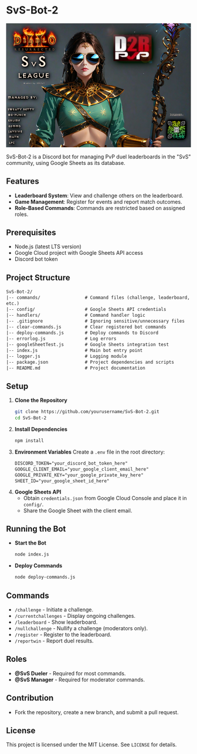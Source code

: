 # SvS-Bot-2

![SvS League Banner](assets\SvS_D2RPvP1.png)

SvS-Bot-2 is a Discord bot for managing PvP duel leaderboards in the "SvS" community, using Google Sheets as its database.

## Features

- **Leaderboard System**: View and challenge others on the leaderboard.
- **Game Management**: Register for events and report match outcomes.
- **Role-Based Commands**: Commands are restricted based on assigned roles.

## Prerequisites

- Node.js (latest LTS version)
- Google Cloud project with Google Sheets API access
- Discord bot token

## Project Structure

```
SvS-Bot-2/
|-- commands/                 # Command files (challenge, leaderboard, etc.)
|-- config/                   # Google Sheets API credentials
|-- handlers/                 # Command handler logic
|-- .gitignore                # Ignoring sensitive/unnecessary files
|-- clear-commands.js         # Clear registered bot commands
|-- deploy-commands.js        # Deploy commands to Discord
|-- errorlog.js               # Log errors
|-- googleSheetTest.js        # Google Sheets integration test
|-- index.js                  # Main bot entry point
|-- logger.js                 # Logging module
|-- package.json              # Project dependencies and scripts
|-- README.md                 # Project documentation
```

## Setup

1. **Clone the Repository**
   ```sh
   git clone https://github.com/yourusername/SvS-Bot-2.git
   cd SvS-Bot-2
   ```
2. **Install Dependencies**
   ```sh
   npm install
   ```
3. **Environment Variables** Create a `.env` file in the root directory:
   ```
   DISCORD_TOKEN="your_discord_bot_token_here"
   GOOGLE_CLIENT_EMAIL="your_google_client_email_here"
   GOOGLE_PRIVATE_KEY="your_google_private_key_here"
   SHEET_ID="your_google_sheet_id_here"
   ```
4. **Google Sheets API**
   - Obtain `credentials.json` from Google Cloud Console and place it in `config/`.
   - Share the Google Sheet with the client email.

## Running the Bot

- **Start the Bot**
  ```sh
  node index.js
  ```
- **Deploy Commands**
  ```sh
  node deploy-commands.js
  ```

## Commands

- `/challenge` - Initiate a challenge.
- `/currentchallenges` - Display ongoing challenges.
- `/leaderboard` - Show leaderboard.
- `/nullchallenge` - Nullify a challenge (moderators only).
- `/register` - Register to the leaderboard.
- `/reportwin` - Report duel results.

## Roles

- **@SvS Dueler** - Required for most commands.
- **@SvS Manager** - Required for moderator commands.

## Contribution

- Fork the repository, create a new branch, and submit a pull request.

## License

This project is licensed under the MIT License. See `LICENSE` for details.
